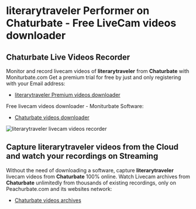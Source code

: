 # literarytraveler Performer on Chaturbate - Free LiveCam videos downloader

## Chaturbate Live Videos Recorder

Monitor and record livecam videos of **literarytraveler** from **Chaturbate** with Moniturbate.com
Get a premium trial for free by just and only registering with your Email address:
* [literarytraveler Premium videos downloader](https://moniturbate.com/request-demo-licence-key.html)

Free livecam videos downloader - Moniturbate Software:
* [Chaturbate videos downloader](https://moniturbate.com/moniturbate-download-software.html)

![literarytraveler livecam videos recorder](https://peachurnet.com/templates/moniturbate-software.png)


## Capture literarytraveler videos from the Cloud and watch your recordings on Streaming

Without the need of downloading a software, capture **literarytraveler** livecam videos from **Chaturbate** 100% online.
Watch Livecam archives from **Chaturbate** unlimitedly from thousands of existing recordings, only on Peachurbate.com and its websites network:
* [Chaturbate videos archives](https://peachurnet.com/)